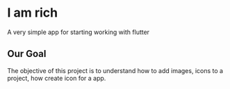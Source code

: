 # I am rich

A very simple app for starting working with flutter

## Our Goal

The objective of this project is to understand how to add images, icons to a project, how create icon for a app.
